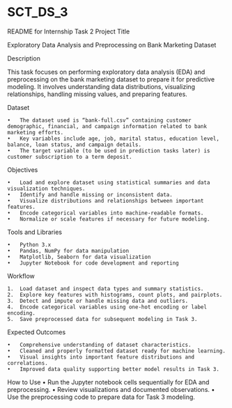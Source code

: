 # SCT_DS_3
README for Internship Task 2
Project Title

Exploratory Data Analysis and Preprocessing on Bank Marketing Dataset

Description

This task focuses on performing exploratory data analysis (EDA) and preprocessing on the bank marketing dataset to prepare it for predictive modeling. It involves understanding data distributions, visualizing relationships, handling missing values, and preparing features.

Dataset

	•	The dataset used is “bank-full.csv” containing customer demographic, financial, and campaign information related to bank marketing efforts.
	•	Key variables include age, job, marital status, education level, balance, loan status, and campaign details.
	•	The target variable (to be used in prediction tasks later) is customer subscription to a term deposit.
 
Objectives

	•	Load and explore dataset using statistical summaries and data visualization techniques.
	•	Identify and handle missing or inconsistent data.
	•	Visualize distributions and relationships between important features.
	•	Encode categorical variables into machine-readable formats.
	•	Normalize or scale features if necessary for future modeling.
Tools and Libraries

	•	Python 3.x
	•	Pandas, NumPy for data manipulation
	•	Matplotlib, Seaborn for data visualization
	•	Jupyter Notebook for code development and reporting
 
Workflow

	1.	Load dataset and inspect data types and summary statistics.
	2.	Explore key features with histograms, count plots, and pairplots.
	3.	Detect and impute or handle missing data and outliers.
	4.	Encode categorical variables using one-hot encoding or label encoding.
	5.	Save preprocessed data for subsequent modeling in Task 3.
 
Expected Outcomes

	•	Comprehensive understanding of dataset characteristics.
	•	Cleaned and properly formatted dataset ready for machine learning.
	•	Visual insights into important feature distributions and correlations.
	•	Improved data quality supporting better model results in Task 3.
How to Use
	•	Run the Jupyter notebook cells sequentially for EDA and preprocessing.
	•	Review visualizations and documented observations.
	•	Use the preprocessing code to prepare data for Task 3 modeling.
